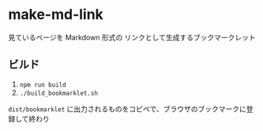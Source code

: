 # make-md-link

見ているページを Markdown 形式の リンクとして生成するブックマークレット

## ビルド

1. `npm run build`
2. `./build_bookmarklet.sh`

`dist/bookmarklet` に出力されるものをコピペで、ブラウザのブックマークに登録して終わり
